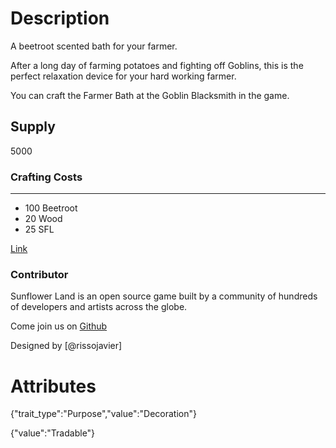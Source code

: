 # Description

A beetroot scented bath for your farmer.

After a long day of farming potatoes and fighting off Goblins, this is the perfect relaxation device for your hard working farmer.

You can craft the Farmer Bath at the Goblin Blacksmith in the game.

## Supply

5000

### Crafting Costs

---

- 100 Beetroot
- 20 Wood
- 25 SFL

[Link](https://docs.sunflower-land.com/player-guides/rare-and-limited-items#decorations)

### Contributor

Sunflower Land is an open source game built by a community of hundreds of developers and artists across the globe.

Come join us on [Github](https://github.com/sunflower-land/sunflower-land)

Designed by [@rissojavier]

# Attributes

{"trait_type":"Purpose","value":"Decoration"}

{"value":"Tradable"}
